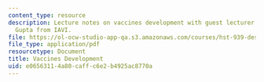```yaml
---
content_type: resource
description: Lecture notes on vaccines development with guest lecturer Dr. Kalpana
  Gupta from IAVI.
file: https://ol-ocw-studio-app-qa.s3.amazonaws.com/courses/hst-939-designing-and-sustaining-technology-innovation-for-global-health-practice-spring-2008/e06563114a80caffc6e2b4925ac8770a_lecture11.pdf
file_type: application/pdf
resourcetype: Document
title: Vaccines Development
uid: e0656311-4a80-caff-c6e2-b4925ac8770a
---
```

